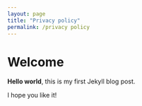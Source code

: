 ```yaml
---
layout: page
title: "Privacy policy"
permalink: /privacy policy
---
```


# Welcome

**Hello world**, this is my first Jekyll blog post.

I hope you like it!
